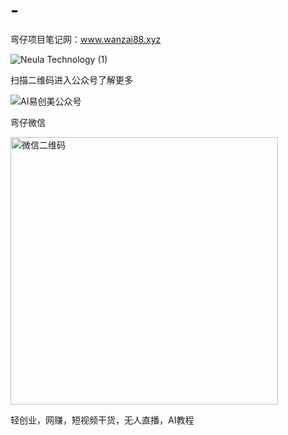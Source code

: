 # -

弯仔项目笔记网：www.wanzai88.xyz


![Neula Technology (1)](https://github.com/wanweiyang/-/assets/63842282/fe0aceed-e6d5-4c3e-b01b-cadbe9dfcadb)


扫描二维码进入公众号了解更多


![AI易创美公众号](https://github.com/wanweiyang/-/assets/63842282/306b990d-da74-4a86-bc2f-918fd8515222)


弯仔微信




<img width="428" alt="微信二维码" src="https://github.com/wanweiyang/-/assets/63842282/363f7219-eb4d-4ef9-8ae8-eaff1622d81c">

轻创业，网赚，短视频干货，无人直播，AI教程

